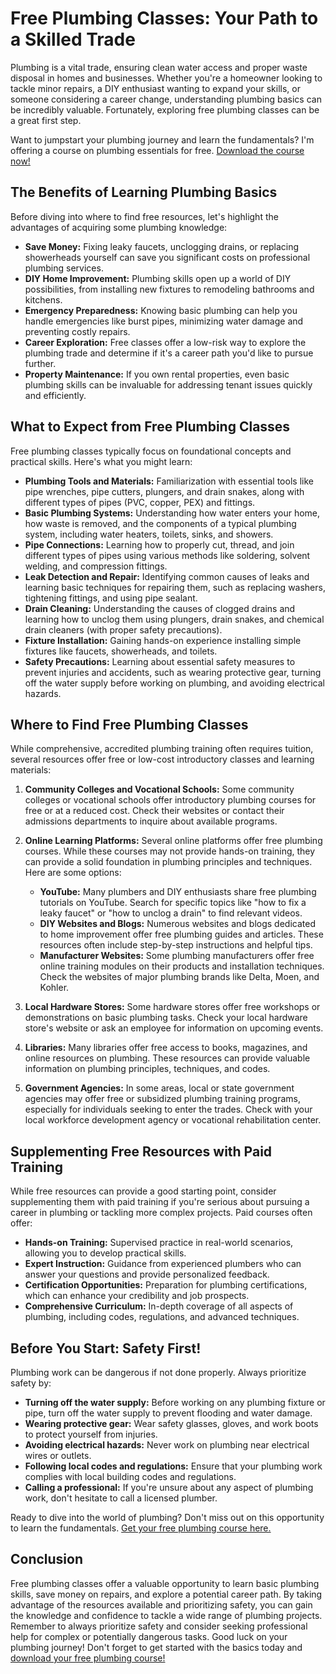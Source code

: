 # Free Plumbing Classes: Your Path to a Skilled Trade

Plumbing is a vital trade, ensuring clean water access and proper waste disposal in homes and businesses. Whether you're a homeowner looking to tackle minor repairs, a DIY enthusiast wanting to expand your skills, or someone considering a career change, understanding plumbing basics can be incredibly valuable. Fortunately, exploring free plumbing classes can be a great first step.

Want to jumpstart your plumbing journey and learn the fundamentals? I'm offering a course on plumbing essentials for free. [Download the course now!](https://udemywork.com/free-plumbing-classes)

## The Benefits of Learning Plumbing Basics

Before diving into where to find free resources, let's highlight the advantages of acquiring some plumbing knowledge:

*   **Save Money:**  Fixing leaky faucets, unclogging drains, or replacing showerheads yourself can save you significant costs on professional plumbing services.
*   **DIY Home Improvement:** Plumbing skills open up a world of DIY possibilities, from installing new fixtures to remodeling bathrooms and kitchens.
*   **Emergency Preparedness:** Knowing basic plumbing can help you handle emergencies like burst pipes, minimizing water damage and preventing costly repairs.
*   **Career Exploration:** Free classes offer a low-risk way to explore the plumbing trade and determine if it's a career path you'd like to pursue further.
*   **Property Maintenance:** If you own rental properties, even basic plumbing skills can be invaluable for addressing tenant issues quickly and efficiently.

## What to Expect from Free Plumbing Classes

Free plumbing classes typically focus on foundational concepts and practical skills. Here's what you might learn:

*   **Plumbing Tools and Materials:**  Familiarization with essential tools like pipe wrenches, pipe cutters, plungers, and drain snakes, along with different types of pipes (PVC, copper, PEX) and fittings.
*   **Basic Plumbing Systems:**  Understanding how water enters your home, how waste is removed, and the components of a typical plumbing system, including water heaters, toilets, sinks, and showers.
*   **Pipe Connections:**  Learning how to properly cut, thread, and join different types of pipes using various methods like soldering, solvent welding, and compression fittings.
*   **Leak Detection and Repair:**  Identifying common causes of leaks and learning basic techniques for repairing them, such as replacing washers, tightening fittings, and using pipe sealant.
*   **Drain Cleaning:**  Understanding the causes of clogged drains and learning how to unclog them using plungers, drain snakes, and chemical drain cleaners (with proper safety precautions).
*   **Fixture Installation:**  Gaining hands-on experience installing simple fixtures like faucets, showerheads, and toilets.
*   **Safety Precautions:**  Learning about essential safety measures to prevent injuries and accidents, such as wearing protective gear, turning off the water supply before working on plumbing, and avoiding electrical hazards.

## Where to Find Free Plumbing Classes

While comprehensive, accredited plumbing training often requires tuition, several resources offer free or low-cost introductory classes and learning materials:

1.  **Community Colleges and Vocational Schools:** Some community colleges or vocational schools offer introductory plumbing courses for free or at a reduced cost. Check their websites or contact their admissions departments to inquire about available programs.

2.  **Online Learning Platforms:** Several online platforms offer free plumbing courses. While these courses may not provide hands-on training, they can provide a solid foundation in plumbing principles and techniques. Here are some options:

    *   **YouTube:** Many plumbers and DIY enthusiasts share free plumbing tutorials on YouTube. Search for specific topics like "how to fix a leaky faucet" or "how to unclog a drain" to find relevant videos.
    *   **DIY Websites and Blogs:** Numerous websites and blogs dedicated to home improvement offer free plumbing guides and articles. These resources often include step-by-step instructions and helpful tips.
    *   **Manufacturer Websites:** Some plumbing manufacturers offer free online training modules on their products and installation techniques. Check the websites of major plumbing brands like Delta, Moen, and Kohler.

3.  **Local Hardware Stores:** Some hardware stores offer free workshops or demonstrations on basic plumbing tasks. Check your local hardware store's website or ask an employee for information on upcoming events.

4.  **Libraries:** Many libraries offer free access to books, magazines, and online resources on plumbing. These resources can provide valuable information on plumbing principles, techniques, and codes.

5.  **Government Agencies:**  In some areas, local or state government agencies may offer free or subsidized plumbing training programs, especially for individuals seeking to enter the trades. Check with your local workforce development agency or vocational rehabilitation center.

## Supplementing Free Resources with Paid Training

While free resources can provide a good starting point, consider supplementing them with paid training if you're serious about pursuing a career in plumbing or tackling more complex projects. Paid courses often offer:

*   **Hands-on Training:** Supervised practice in real-world scenarios, allowing you to develop practical skills.
*   **Expert Instruction:** Guidance from experienced plumbers who can answer your questions and provide personalized feedback.
*   **Certification Opportunities:**  Preparation for plumbing certifications, which can enhance your credibility and job prospects.
*   **Comprehensive Curriculum:**  In-depth coverage of all aspects of plumbing, including codes, regulations, and advanced techniques.

## Before You Start: Safety First!

Plumbing work can be dangerous if not done properly. Always prioritize safety by:

*   **Turning off the water supply:** Before working on any plumbing fixture or pipe, turn off the water supply to prevent flooding and water damage.
*   **Wearing protective gear:** Wear safety glasses, gloves, and work boots to protect yourself from injuries.
*   **Avoiding electrical hazards:** Never work on plumbing near electrical wires or outlets.
*   **Following local codes and regulations:**  Ensure that your plumbing work complies with local building codes and regulations.
*   **Calling a professional:** If you're unsure about any aspect of plumbing work, don't hesitate to call a licensed plumber.

Ready to dive into the world of plumbing? Don't miss out on this opportunity to learn the fundamentals. [Get your free plumbing course here.](https://udemywork.com/free-plumbing-classes)

## Conclusion

Free plumbing classes offer a valuable opportunity to learn basic plumbing skills, save money on repairs, and explore a potential career path. By taking advantage of the resources available and prioritizing safety, you can gain the knowledge and confidence to tackle a wide range of plumbing projects. Remember to always prioritize safety and consider seeking professional help for complex or potentially dangerous tasks. Good luck on your plumbing journey! Don't forget to get started with the basics today and [download your free plumbing course!](https://udemywork.com/free-plumbing-classes)
